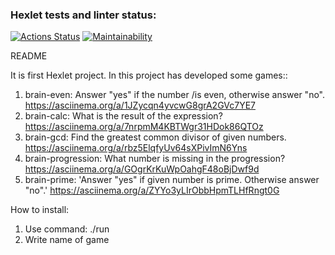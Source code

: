 ### Hexlet tests and linter status:
[![Actions Status](https://github.com/Zridq/python-project-49/actions/workflows/hexlet-check.yml/badge.svg)](https://github.com/Zridq/python-project-49/actions)
[![Maintainability](https://api.codeclimate.com/v1/badges/00eebc73eca517e76df0/maintainability)](https://codeclimate.com/github/Zridq/python-project-49/maintainability)

README

It is first Hexlet project. In this project has developed some games::

1) brain-even: Answer "yes" if the number /is even, otherwise answer "no".
https://asciinema.org/a/1JZycqn4yvcwG8grA2GVc7YE7
2) brain-calc: What is the result of the expression?
https://asciinema.org/a/7nrpmM4KBTWgr31HDok86QTOz
3) brain-gcd: Find the greatest common divisor of given numbers.
https://asciinema.org/a/rbz5ElqfyUv64sXPivImN6Yns
4) brain-progression: What number is missing in the progression?
https://asciinema.org/a/GOgrKrKuWpOahgF48oBjDwf9d
5) brain-prime: 'Answer "yes" if given number is prime. Otherwise answer "no".'
https://asciinema.org/a/ZYYo3yLIrObbHpmTLHfRngt0G

How to install:
1) Use command: ./run
2) Write name of game
